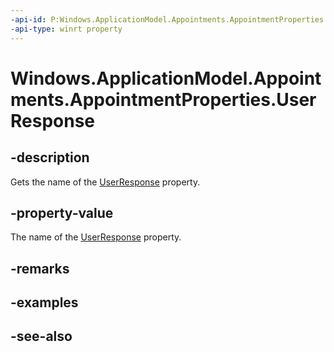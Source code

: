 ----api-id: P:Windows.ApplicationModel.Appointments.AppointmentProperties.UserResponse
-api-type: winrt property
---<!-- Property syntaxpublic string UserResponse { get; }--># Windows.ApplicationModel.Appointments.AppointmentProperties.UserResponse## -descriptionGets the name of the [UserResponse](appointment_userresponse.md) property.## -property-valueThe name of the [UserResponse](appointment_userresponse.md) property.## -remarks## -examples## -see-also